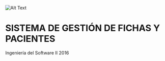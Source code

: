 ![Alt Text](https://github.com/rofaccess/CENADE/files/cenade.jpg)
# SISTEMA DE GESTIÓN DE FICHAS Y PACIENTES
Ingeniería del Software II 
2016
